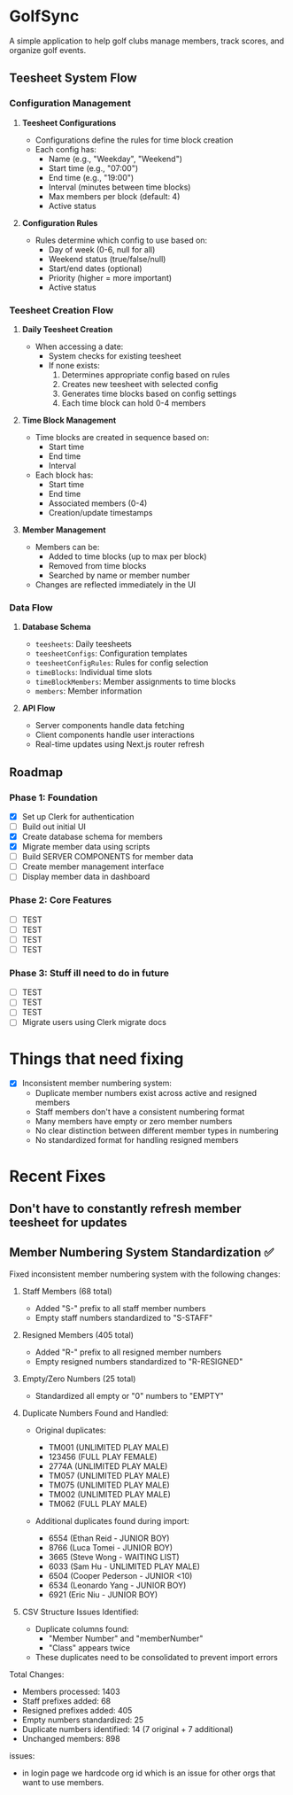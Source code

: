 # GolfSync

A simple application to help golf clubs manage members, track scores, and organize golf events.

## Teesheet System Flow

### Configuration Management

1. **Teesheet Configurations**

   - Configurations define the rules for time block creation
   - Each config has:
     - Name (e.g., "Weekday", "Weekend")
     - Start time (e.g., "07:00")
     - End time (e.g., "19:00")
     - Interval (minutes between time blocks)
     - Max members per block (default: 4)
     - Active status

2. **Configuration Rules**
   - Rules determine which config to use based on:
     - Day of week (0-6, null for all)
     - Weekend status (true/false/null)
     - Start/end dates (optional)
     - Priority (higher = more important)
     - Active status

### Teesheet Creation Flow

1. **Daily Teesheet Creation**

   - When accessing a date:
     - System checks for existing teesheet
     - If none exists:
       1. Determines appropriate config based on rules
       2. Creates new teesheet with selected config
       3. Generates time blocks based on config settings
       4. Each time block can hold 0-4 members

2. **Time Block Management**

   - Time blocks are created in sequence based on:
     - Start time
     - End time
     - Interval
   - Each block has:
     - Start time
     - End time
     - Associated members (0-4)
     - Creation/update timestamps

3. **Member Management**
   - Members can be:
     - Added to time blocks (up to max per block)
     - Removed from time blocks
     - Searched by name or member number
   - Changes are reflected immediately in the UI

### Data Flow

1. **Database Schema**

   - `teesheets`: Daily teesheets
   - `teesheetConfigs`: Configuration templates
   - `teesheetConfigRules`: Rules for config selection
   - `timeBlocks`: Individual time slots
   - `timeBlockMembers`: Member assignments to time blocks
   - `members`: Member information

2. **API Flow**
   - Server components handle data fetching
   - Client components handle user interactions
   - Real-time updates using Next.js router refresh

## Roadmap

### Phase 1: Foundation

- [x] Set up Clerk for authentication
- [ ] Build out initial UI
- [x] Create database schema for members
- [x] Migrate member data using scripts
- [ ] Build SERVER COMPONENTS for member data
- [ ] Create member management interface
- [ ] Display member data in dashboard

### Phase 2: Core Features

- [ ] TEST
- [ ] TEST
- [ ] TEST
- [ ] TEST

### Phase 3: Stuff ill need to do in future

- [ ] TEST
- [ ] TEST
- [ ] TEST
- [ ] Migrate users using Clerk migrate docs

# Things that need fixing

- [x] Inconsistent member numbering system:
  - Duplicate member numbers exist across active and resigned members
  - Staff members don't have a consistent numbering format
  - Many members have empty or zero member numbers
  - No clear distinction between different member types in numbering
  - No standardized format for handling resigned members

# Recent Fixes

## Don't have to constantly refresh member teesheet for updates

## Member Numbering System Standardization ✅

Fixed inconsistent member numbering system with the following changes:

1. Staff Members (68 total)

   - Added "S-" prefix to all staff member numbers
   - Empty staff numbers standardized to "S-STAFF"

2. Resigned Members (405 total)

   - Added "R-" prefix to all resigned member numbers
   - Empty resigned numbers standardized to "R-RESIGNED"

3. Empty/Zero Numbers (25 total)

   - Standardized all empty or "0" numbers to "EMPTY"

4. Duplicate Numbers Found and Handled:

   - Original duplicates:

     - TM001 (UNLIMITED PLAY MALE)
     - 123456 (FULL PLAY FEMALE)
     - 2774A (UNLIMITED PLAY MALE)
     - TM057 (UNLIMITED PLAY MALE)
     - TM075 (UNLIMITED PLAY MALE)
     - TM002 (UNLIMITED PLAY MALE)
     - TM062 (FULL PLAY MALE)

   - Additional duplicates found during import:
     - 6554 (Ethan Reid - JUNIOR BOY)
     - 8766 (Luca Tomei - JUNIOR BOY)
     - 3665 (Steve Wong - WAITING LIST)
     - 6033 (Sam Hu - UNLIMITED PLAY MALE)
     - 6504 (Cooper Pederson - JUNIOR <10)
     - 6534 (Leonardo Yang - JUNIOR BOY)
     - 6921 (Eric Niu - JUNIOR BOY)

5. CSV Structure Issues Identified:
   - Duplicate columns found:
     - "Member Number" and "memberNumber"
     - "Class" appears twice
   - These duplicates need to be consolidated to prevent import errors

Total Changes:

- Members processed: 1403
- Staff prefixes added: 68
- Resigned prefixes added: 405
- Empty numbers standardized: 25
- Duplicate numbers identified: 14 (7 original + 7 additional)
- Unchanged members: 898



issues:

- in login page we hardcode org id which is an issue for other orgs that want to use members.